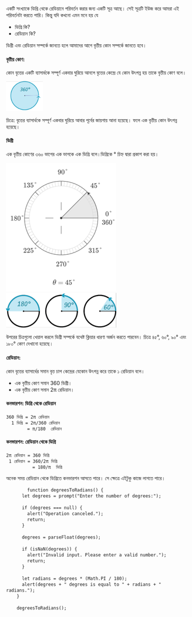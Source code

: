 একটি সংখ্যাকে ডিগ্রি থেকে রেডিয়ানে পরিবর্তন করার জন্য একটি সূত্র আছে। সেই সূত্রটি ইউজ করে আমরা এই পরিবর্তনটা করতে পারি। কিন্তু যদি কখনো এমন মনে হয় যে
- ডিগ্রি কি? 
- রেডিয়ান কি?

ডিগ্রী এবং রেডিয়ান সম্পর্কে জানতে হলে আমাদের আগে বৃত্তীয় কোন সম্পর্কে জানতে হবে। 

#### বৃত্তীয় কোণ: 
কোন বৃত্তের একটি ব্যাসার্ধকে সম্পূর্ণ একবার ঘুরিয়ে আনলে বৃত্তের কেন্দ্রে যে কোন উৎপন্ন হয় তাকে বৃত্তীয় কোণ বলে।

<img src="https://github.com/nayemspecial/wordpress-support-engineer/blob/main/parts/js-assignment/as.images/Screenshot_21.png" width="100">

চিত্রে: বৃত্তের ব্যাসার্ধকে সম্পূর্ণ একবার ঘুরিয়ে আবার পূর্বের জায়গায় আনা হয়েছে। ফলে এক বৃত্তীয় কোন উৎপন্ন হয়েছে।



#### ডিগ্রী
এক বৃত্তীয় কোণের ৩৬০ ভাগের এক ভাগকে এক ডিগ্রি বলে।ডিগ্রিকে ° চিহ্ন দ্বারা প্রকাশ করা হয়।

<img src="https://github.com/nayemspecial/wordpress-support-engineer/blob/main/parts/js-assignment/as.images/45-degrees-300-350.svg" width="300">
<img src="https://github.com/nayemspecial/wordpress-support-engineer/blob/main/parts/js-assignment/as.images/Screenshot_22.png" width="300">


উপরের চিত্রগুলো খেয়াল করলে ডিগ্রী সম্পর্কে যথেষ্ট ক্লিয়ার ধারণা অর্জন করতে পারবেন। চিত্রে ৪৫°, ৬০°, ৯০° এবং ১৮০° কোণ দেখানো হয়েছে।



#### রেডিয়ান: 
কোন বৃত্তের ব্যাসার্ধের সমান বৃত্ত চাপ কেন্দ্রের যেকোন উৎপন্ন করে তাকে ১ রেডিয়ান বলে।


- এক বৃত্তীয় কোণ সমান 360 ডিগ্রী।
- এক বৃত্তীয় কোণ সমান 2π রেডিয়ান।

#### কনভারশন: ডিগ্রি থেকে রেডিয়ান
```
360 ডিগ্রি = 2π রেডিয়ান
  1 ডিগ্রি = 2π/360 রেডিয়ান
        = π/180  রেডিয়ান
```

#### কনভারশন: রেডিয়ান থেকে ডিগ্রি
```
2π রেডিয়ান = 360 ডিগ্রি
 1 রেডিয়ান = 360/2π ডিগ্রি
          = 180/π  ডিগ্রি
```

অনেক সময় রেডিয়ান থেকে ডিগ্রিতে কনভারশন আসতে পারে। সে ক্ষেত্রে এইটুকু কাজে লাগতে পারে।

```
        function degreesToRadians() {
	  let degrees = prompt("Enter the number of degrees:");
	  
	  if (degrees === null) {
		alert("Operation canceled.");
		return;
	  }
	  
	  degrees = parseFloat(degrees);
	  
	  if (isNaN(degrees)) {
		alert("Invalid input. Please enter a valid number.");
		return;
	  }
	  
	  let radians = degrees * (Math.PI / 180);
	  alert(degrees + " degrees is equal to " + radians + " radians.");
	}

	degreesToRadians();
```